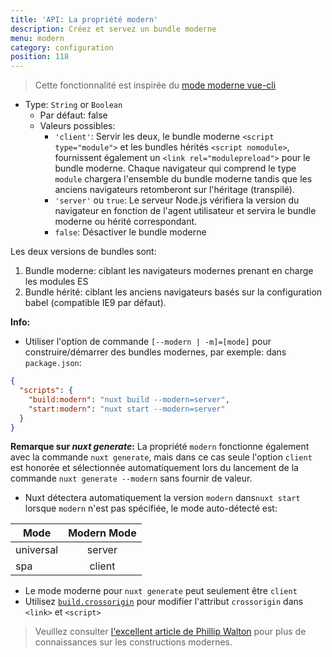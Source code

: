 ```yaml
---
title: 'API: La propriété modern'
description: Créez et servez un bundle moderne
menu: modern
category: configuration
position: 118
---
```


> Cette fonctionnalité est inspirée du [mode moderne vue-cli](https://cli.vuejs.org/guide/browser-compatibility.html#modern-mode)

- Type: `String` or `Boolean`
  - Par défaut: false
  - Valeurs possibles:
    - `'client'`: Servir les deux, le bundle moderne `<script type="module">` et les bundles hérités `<script nomodule>`, fournissent également un `<link rel="modulepreload">` pour le bundle moderne. Chaque navigateur qui comprend le type `module` chargera l'ensemble du bundle moderne tandis que les anciens navigateurs retomberont sur l'héritage (transpilé).
    - `'server'` ou `true`: Le serveur Node.js vérifiera la version du navigateur en fonction de l'agent utilisateur et servira le bundle moderne ou hérité correspondant.
    - `false`: Désactiver le bundle moderne

Les deux versions de bundles sont:

1. Bundle moderne: ciblant les navigateurs modernes prenant en charge les modules ES
1. Bundle hérité: ciblant les anciens navigateurs basés sur la configuration babel (compatible IE9 par défaut).

**Info:**

- Utiliser l'option de commande `[--modern | -m]=[mode]` pour construire/démarrer des bundles modernes, par exemple: dans `package.json`:

```json
{
  "scripts": {
    "build:modern": "nuxt build --modern=server",
    "start:modern": "nuxt start --modern=server"
  }
}
```

**Remarque sur _nuxt generate_:** La propriété `modern` fonctionne également avec la commande `nuxt generate`, mais dans ce cas seule l'option `client` est honorée et sélectionnée automatiquement lors du lancement de la commande `nuxt generate --modern` sans fournir de valeur.

- Nuxt détectera automatiquement la version `modern` dans`nuxt start` lorsque `modern` n'est pas spécifiée, le mode auto-détecté est:

| Mode      | Modern Mode |
| --------- | :---------: |
| universal |   server    |
| spa       |   client    |

- Le mode moderne pour `nuxt generate` peut seulement être `client`
- Utilisez [`build.crossorigin`](/api/configuration-build#crossorigin) pour modifier l'attribut `crossorigin` dans `<link>` et `<script>`

> Veuillez consulter [l'excellent article de Phillip Walton](https://philipwalton.com/articles/deploying-es2015-code-in-production-today/) pour plus de connaissances sur les constructions modernes.
